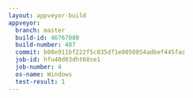 ```yaml
---
layout: appveyor-build
appveyor:
  branch: master
  build-id: 46767080
  build-number: 487
  commit: b08e911bf222f5c835df1e0050854adbef445fac
  job-id: hfu40d03dht68se1
  job-number: 4
  os-name: Windows
  test-result: 1
---
```

